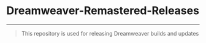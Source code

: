 # Dreamweaver-Remastered-Releases
---
> This repository is used for releasing Dreamweaver builds and updates
